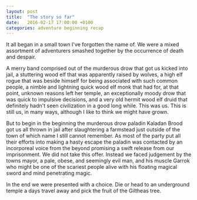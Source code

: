 ```yaml
---
layout: post
title:  "The story so far"
date:   2016-02-17 17:00:00 +0100
categories: adventure beginning recap
---
```

It all began in a small town I've forgotten the name of. We were a mixed assortment of adventurers smashed together by the occurrence of death and despair.

A merry band comprised out of the murderous drow that got us kicked into jail, a stuttering wood elf that was apparently raised by wolves, a high elf rogue that was beside himself for being associated with such common people, a nimble and lightning quick wood elf monk that had for, at that point, unknown reasons left her temple, an exceptionally moody drow that was quick to impulsive decisions, and a very old hermit wood elf druid that definitely hadn't seen civilization in a good long while. This was us. This is still us, in many ways, although I like to think we might have grown.

But to begin in the beginning the murderous drow paladin Kaladan Brood got us all thrown in jail after slaughtering a farmstead just outside of the town of which name I still cannot remember. As most of the party put all their efforts into making a hasty escape the paladin was contacted by an incorporeal voice from the beyond promising a swift release from our imprisonment. We did not take this offer. Instead we faced judgement by the towns mayor, a pale, obese, and seemingly evil man, and his muscle Garrok who might be one of the scariest people alive with his floating magical sword and mind penetrating magic.

In the end we were presented with a choice. Die or head to an underground temple a days travel away and pick the fruit of the Giltheas tree.
